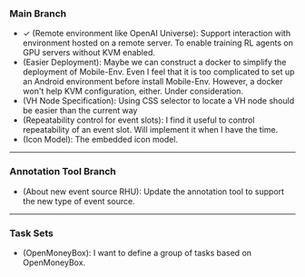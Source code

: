 <!-- vim: set formatoptions+=a: -->

### Main Branch

* ✓ (Remote environment like OpenAI Universe): Support interaction with
  environment hosted on a remote server. To enable training RL agents on GPU
  servers without KVM enabled.
* (Easier Deployment): Maybe we can construct a docker to simplify the
  deployment of Mobile-Env. Even I feel that it is too complicated to set up an
  Android environment before install Mobile-Env. However, a docker won't help
  KVM configuration, either. Under consideration.
* (VH Node Specification): Using CSS selector to locate a VH node should be
  easier than the current way
* (Repeatability control for event slots): I find it useful to control
  repeatability of an event slot. Will implement it when I have the time.
* (Icon Model): The embedded icon model.

---

### Annotation Tool Branch

* (About new event source RHU): Update the annotation tool to support the new
  type of event source.

---

### Task Sets

* (OpenMoneyBox): I want to define a group of tasks based on OpenMoneyBox.
